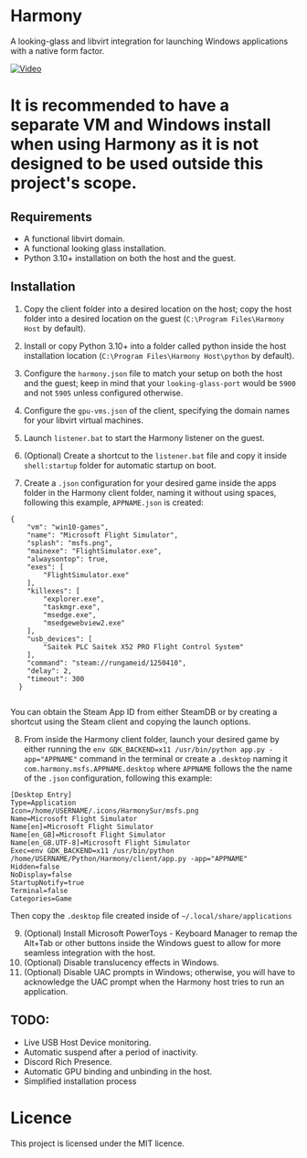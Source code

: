 # Harmony
 A looking-glass and libvirt integration for launching Windows applications with a native form factor.

[![Video](https://img.youtube.com/vi/MWZ3jt53io8/maxresdefault.jpg)](https://youtu.be/MWZ3jt53io8)

# It is recommended to have a separate VM and Windows install when using Harmony as it is not designed to be used outside this project's scope.

## Requirements

* A functional libvirt domain.
* A functional looking glass installation.
* Python 3.10+ installation on both the host and the guest.

## Installation

1. Copy the client folder into a desired location on the host; copy the host folder into a desired location on the guest (`C:\Program Files\Harmony Host` by default).
2. Install or copy Python 3.10+ into a folder called python inside the host installation location (`C:\Program Files\Harmony Host\python` by default).
3. Configure the `harmony.json` file to match your setup on both the host and the guest; keep in mind that your `looking-glass-port` would be `5900` and not `5905` unless configured otherwise.
4. Configure the `gpu-vms.json` of the client, specifying the domain names for your libvirt virtual machines.

5. Launch `listener.bat` to start the Harmony listener on the guest.
6. (Optional) Create a shortcut to the `listener.bat` file and copy it inside `shell:startup` folder for automatic startup on boot.
7. Create a `.json` configuration for your desired game inside the apps folder in the Harmony client folder, naming it without using spaces, following this example, `APPNAME.json` is created:

```
{
    "vm": "win10-games",
    "name": "Microsoft Flight Simulator",
    "splash": "msfs.png",
    "mainexe": "FlightSimulator.exe",
    "alwaysontop": true,
    "exes": [
        "FlightSimulator.exe"
    ],
    "killexes": [
        "explorer.exe",
        "taskmgr.exe",
        "msedge.exe",
        "msedgewebview2.exe"
    ],
    "usb_devices": [
        "Saitek PLC Saitek X52 PRO Flight Control System"
    ],
    "command": "steam://rungameid/1250410",
    "delay": 2,
    "timeout": 300
  }
  
```

You can obtain the Steam App ID from either SteamDB or by creating a shortcut using the Steam client and copying the launch options.

8. From inside the Harmony client folder, launch your desired game by either running the `env GDK_BACKEND=x11 /usr/bin/python app.py -app="APPNAME"` command in the terminal or create a `.desktop` naming it `com.harmony.msfs.APPNAME.desktop` where `APPNAME` follows the the name of the `.json` configuration, following this example:

```
[Desktop Entry]
Type=Application
Icon=/home/USERNAME/.icons/HarmonySur/msfs.png
Name=Microsoft Flight Simulator
Name[en]=Microsoft Flight Simulator
Name[en_GB]=Microsoft Flight Simulator
Name[en_GB.UTF-8]=Microsoft Flight Simulator
Exec=env GDK_BACKEND=x11 /usr/bin/python /home/USERNAME/Python/Harmony/client/app.py -app="APPNAME"
Hidden=false
NoDisplay=false
StartupNotify=true
Terminal=false
Categories=Game
```

Then copy the `.desktop` file created inside of `~/.local/share/applications`

9. (Optional) Install Microsoft PowerToys - Keyboard Manager to remap the Alt+Tab or other buttons inside the Windows guest to allow for more seamless integration with the host.
10. (Optional) Disable translucency effects in Windows.
11. (Optional) Disable UAC prompts in Windows; otherwise, you will have to acknowledge the UAC prompt when the Harmony host tries to run an application.

## TODO:

* Live USB Host Device monitoring.
* Automatic suspend after a period of inactivity.
* Discord Rich Presence.
* Automatic GPU binding and unbinding in the host.
* Simplified installation process

# Licence

This project is licensed under the MIT licence.